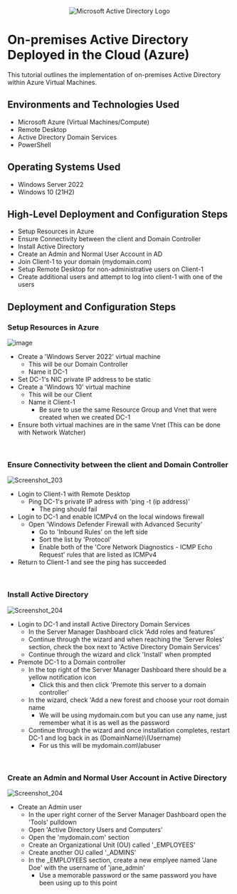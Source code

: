<p align="center">
<img src="https://i.imgur.com/pU5A58S.png" alt="Microsoft Active Directory Logo"/>
</p>

<h1>On-premises Active Directory Deployed in the Cloud (Azure)</h1>
This tutorial outlines the implementation of on-premises Active Directory within Azure Virtual Machines.<br />


<h2>Environments and Technologies Used</h2>

- Microsoft Azure (Virtual Machines/Compute)
- Remote Desktop
- Active Directory Domain Services
- PowerShell

<h2>Operating Systems Used </h2>

- Windows Server 2022
- Windows 10 (21H2)

<h2>High-Level Deployment and Configuration Steps</h2>

- Setup Resources in Azure
- Ensure Connectivity between the client and Domain Controller
- Install Active Directory
- Create an Admin and Normal User Account in AD
- Join Client-1 to your domain (mydomain.com)
- Setup Remote Desktop for non-administrative users on Client-1
- Create additional users and attempt to log into client-1 with one of the users


<h2>Deployment and Configuration Steps</h2>

<p>
<H3>Setup Resources in Azure</H3>

![image](https://github.com/user-attachments/assets/311e4c45-e7f7-49dc-bfa5-29319938c82f)

</p>
<p>

- Create a 'Windows Server 2022' virtual machine
  - This will be our Domain Controller
  - Name it DC-1
- Set DC-1's NIC private IP address to be static
- Create a 'Windows 10' virtual machine
  - This will be our Client
  - Name it Client-1
    - Be sure to use the same Resource Group and Vnet that were created when we created DC-1
- Ensure both virtual machines are in the same Vnet (This can be done with Network Watcher)

</p>
<br />

<p>
<h3>Ensure Connectivity between the client and Domain Controller</h3>

![Screenshot_203](https://github.com/user-attachments/assets/ca644e9f-f40e-4165-ab4c-b1c30ca22717)


</p>
<p>

- Login to Client-1 with Remote Desktop
    - Ping DC-1's private IP adress with 'ping -t (ip address)'
      - The ping should fail
- Login to DC-1 and enable ICMPv4 on the local windows firewall
  - Open 'Windows Defender Firewall with Advanced Security'
    - Go to 'Inbound Rules' on the left side
    - Sort the list by 'Protocol'
    - Enable both of the 'Core Network Diagnostics - ICMP Echo Request' rules that are listed as ICMPv4
- Return to Client-1 and see the ping has succeeded

</p>
<br />

<p>
<h3>Install Active Directory</h3>

![Screenshot_204](https://github.com/user-attachments/assets/3ba4ff87-b8a1-4a51-be55-c05bd38d8ad3)

</p>
<p>

- Login to DC-1 and install Active Directory Domain Services
  - In the Server Manager Dashboard click 'Add roles and features'
  - Continue through the wizard and when reaching the 'Server Roles' section, check the box next to 'Active Directory Domain Services'
  - Continue through the wizard and click 'Install' when prompted
- Premote DC-1 to a Domain controller
  - In the top right of the Server Manager Dashboard there should be a yellow notification icon
    - Click this and then click 'Premote this server to a domain controller'
  - In the wizard, check 'Add a new forest and choose your root domain name
    - We will be using mydomain.com but you can use any name, just remember what it is as well as the password
  - Continue through the wizard and once installation completes, restart DC-1 and log back in as (DomainName)\\(Username)
    - For us this will be mydomain.com\labuser
</p>
<br />
<p>
<h3>Create an Admin and Normal User Account in Active Directory</h3>

![Screenshot_204](https://github.com/user-attachments/assets/3ba4ff87-b8a1-4a51-be55-c05bd38d8ad3)

</p>
<p>

- Create an Admin user
  - In the uper right corner of the Server Manager Dashboard open the 'Tools' pulldown
  - Open 'Active Directory Users and Computers'
  - Open the 'mydomain.com' section
  - Create an Organizational Unit (OU) called '_EMPLOYEES'
  - Create another OU called '_ADMINS'
  - In the _EMPLOYEES section, create a new emplyee named 'Jane Doe' with the username of 'jane_admin'
    - Use a memorable password or the same password you have been using up to this point

</p>
<br />
